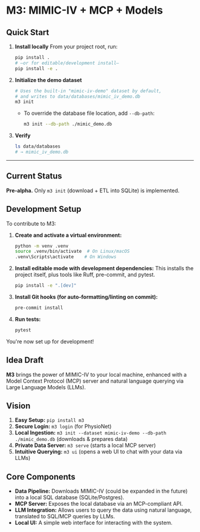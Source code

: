 # M3: MIMIC-IV + MCP + Models
## Quick Start

1. **Install locally**
   From your project root, run:
   ```bash
   pip install .
   # —or for editable/development install—
   pip install -e .
   ```

2. **Initialize the demo dataset**
   ```bash
   # Uses the built-in "mimic-iv-demo" dataset by default,
   # and writes to data/databases/mimic_iv_demo.db
   m3 init
   ```
   - To override the database file location, add `--db-path`:
     ```bash
     m3 init --db-path ./mimic_demo.db
     ```

3. **Verify**
   ```bash
   ls data/databases
   # → mimic_iv_demo.db
   ```

---

## Current Status

**Pre-alpha.** Only `m3 init` (download + ETL into SQLite) is implemented.

## Development Setup

To contribute to M3:

1.  **Create and activate a virtual environment:**
    ```bash
    python -m venv .venv
    source .venv/bin/activate  # On Linux/macOS
    .venv\Scripts\activate    # On Windows
    ```

2.  **Install editable mode with development dependencies:**
    This installs the project itself, plus tools like Ruff, pre-commit, and pytest.
    ```bash
    pip install -e ".[dev]"
    ```

3.  **Install Git hooks (for auto-formatting/linting on commit):**
    ```bash
    pre-commit install
    ```

4.  **Run tests:**
    ```bash
    pytest
    ```

You're now set up for development!

## Idea Draft

**M3** brings the power of MIMIC-IV to your local machine, enhanced with a Model Context Protocol (MCP) server and natural language querying via Large Language Models (LLMs).

## Vision

1.  **Easy Setup:** `pip install m3`
2.  **Secure Login:** `m3 login` (for PhysioNet)
3.  **Local Ingestion:** `m3 init --dataset mimic-iv-demo --db-path ./mimic_demo.db` (downloads & prepares data)
4.  **Private Data Server:** `m3 serve` (starts a local MCP server)
5.  **Intuitive Querying:** `m3 ui` (opens a web UI to chat with your data via LLMs)

## Core Components

*   **Data Pipeline:** Downloads MIMIC-IV (could be expanded in the future) into a local SQL database (SQLite/Postgres).
*   **MCP Server:** Exposes the local database via an MCP-compliant API.
*   **LLM Integration:** Allows users to query the data using natural language, translated to SQL/MCP queries by LLMs.
*   **Local UI:** A simple web interface for interacting with the system.
